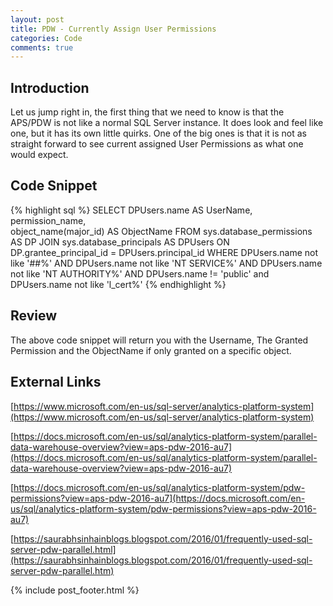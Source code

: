 ```yaml
---
layout: post
title: PDW - Currently Assign User Permissions
categories: Code
comments: true
---
```


## Introduction
Let us jump right in, the first thing that we need to know is that the APS/PDW is not like a normal SQL Server instance. It does look and feel like one, but it has its own little quirks. One of the big ones is that it is not as straight forward to see current assigned User Permissions as what one would expect.

## Code Snippet
{% highlight sql %}
SELECT	DPUsers.name AS UserName, 
		permission_name,	
		object_name(major_id) AS ObjectName
FROM sys.database_permissions AS DP 
JOIN sys.database_principals AS DPUsers ON DP.grantee_principal_id = DPUsers.principal_id 
WHERE DPUsers.name not like '##%' 
AND DPUsers.name not like 'NT SERVICE%' 
AND DPUsers.name not like 'NT AUTHORITY%' 
AND DPUsers.name != 'public' 
and DPUsers.name not like 'l_cert%' 
{% endhighlight %}

## Review
The above code snippet will return you with the Username, The Granted Permission and the ObjectName if only granted on a specific object.

## External Links
[https://www.microsoft.com/en-us/sql-server/analytics-platform-system](https://www.microsoft.com/en-us/sql-server/analytics-platform-system)

[https://docs.microsoft.com/en-us/sql/analytics-platform-system/parallel-data-warehouse-overview?view=aps-pdw-2016-au7](https://docs.microsoft.com/en-us/sql/analytics-platform-system/parallel-data-warehouse-overview?view=aps-pdw-2016-au7)

[https://docs.microsoft.com/en-us/sql/analytics-platform-system/pdw-permissions?view=aps-pdw-2016-au7](https://docs.microsoft.com/en-us/sql/analytics-platform-system/pdw-permissions?view=aps-pdw-2016-au7)

[https://saurabhsinhainblogs.blogspot.com/2016/01/frequently-used-sql-server-pdw-parallel.html](https://saurabhsinhainblogs.blogspot.com/2016/01/frequently-used-sql-server-pdw-parallel.htm)


{% include post_footer.html %}
